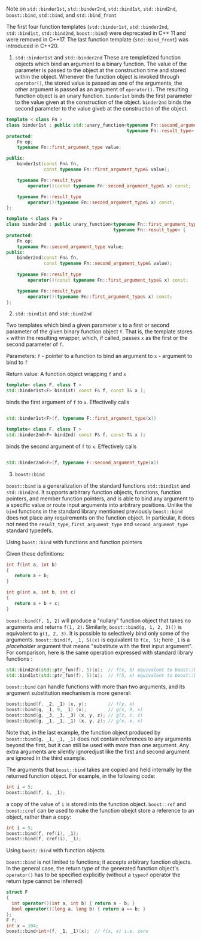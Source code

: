 Note on ```std::binder1st```, ```std::binder2nd```, ```std::bind1st```, ```std::bind2nd```, 
```boost::bind```, ```std::bind```, and ```std::bind_front```

The first four function templates (```std::binder1st```, ```std::binder2nd```, ```std::bind1st```,
```std::bind2nd```, ```boost::bind```) were deprecated in C++ 11 and were removed in C++17.
The last function template (```std::bind_front```) was introduced in C++20.

1. ```std::binder1st``` and ```std::binder2nd```
These are templetized function objects which bind an argument to a binary function.
The value of the parameter is passed to the object at the construction time and
stored within the object. Whenever the function object is invoked through `operator()`, the 
stored value is passed as one of the arguments, the other argument is passed as an argument
of ```operator()```. The resulting function object is an unary function.
  ```binder1st``` binds the first parameter to the value given at the construction of the
object. ```binder2nd``` binds the second parameter to the value giveb at the construction
of the object. 
 
```cpp
template < class Fn >
class binder1st : public std::unary_function<typename Fn::second_argument_type,
                                             typename Fn::result_type> {
protected:
    Fn op;
    typename Fn::first_argument_type value;

public:
    binder1st(const Fn& fn,
              const typename Fn::first_argument_type& value);

    typename Fn::result_type
        operator()(const typename Fn::second_argument_type& x) const;

    typename Fn::result_type
        operator()(typename Fn::second_argument_type& x) const;   
};

template < class Fn >
class binder2nd : public unary_function<typename Fn::first_argument_type,
                                        typename Fn::result_type> {
protected:
    Fn op;
    typename Fn::second_argument_type value;
public:
    binder2nd(const Fn& fn, 
              const typename Fn::second_argument_type& value);
    
    typename Fn::result_type
        operator()(const typename Fn::first_argument_type& x) const;

    typename Fn::result_type
        operator()(typename Fn::first_argument_type& x) const;
};
```

2. ```std::bind1st``` and ```std::bind2nd```

Two templates which bind a given parameter ```x``` to a first or second parameter
of the given binary function object ```f```. That is, the template stores ```x```
within the resulting wrapper, which, if called, passes ```x``` as the first or the 
second parameter of ```f```.

Parameters: 
  ```f``` - pointer to a function to bind an argument to
  ```x``` - argument to bind to ```f```

Return value:
  A function object wrapping ```f``` and ```x```


```cpp
template< class F, class T >
std::binder1st<F> bind1st( const F& f, const T& x );
```

binds the first argument of ```f``` to ```x```. Effectivelly calls

```cpp

std::binder1st<F>(f, typename F::first_argument_type(x))

```



```cpp
template< class F, class T >
std::binder2nd<F> bind2nd( const F& f, const T& x );
```
binds the second argument of ```f``` to ```x```. Effectively calls 

```cpp

std::binder2nd<F>(f, typename F::second_argument_type(x))

```

3. ```boost::bind```

```boost::bind``` is a generalization of the standard functions ```std::bind1st``` and ```std::bind2nd```.
It supports arbitrary function objects, functions, function pointers, and member function pointers, and 
is able to bind any argument to a specific value or route input arguments into arbitrary positions.
Unlike the ```bind``` functions in the standard library mentioned previously ```boost::bind``` does
not place any requirements on the function object. In particular, it does not need the ```result_type```,
```first_argument_type``` and ```second_argument_type``` standard typedefs.

Using ```boost::bind``` with functions and function pointers

Given these definitions:

```cpp
int f(int a, int b) 
{
   return a + b;
}

int g(int a, int b, int c)
{
   return a + b + c;
}
```

```boost::bind(f, 1, 2)``` will produce a "nullary" function object that takes no arguments and 
returns ```f(1, 2)```. Similarly, ```boost::bind(g, 1, 2, 3)()``` is equivalent to ```g(1, 2, 3)```.
It is possible to selectively bind only some of the arguments. ```boost::bind(f, _1, 5)(x)``` is
equivalent to ```f(x, 5)```; here ```_1``` is a _placeholder_ argument that means "substitute with
the first input argument". For comparison, here is the same operation expressed with standard 
library functions :
```cpp
std::bind2nd(std::ptr_fun(f), 5)(x);  // f(x, 5) equivalent to boost::bind(f, _1, 5)
std::bind1st(std::ptr_fun(f), 5)(x);  // f(5, x) equivalent to boost::bind(f, 5, _1)
```
```boost::bind``` can handle functions with more than two arguments, and its argument substitution
mechanism is more general:
```cpp
boost::bind(f, _2, _1) (x, y);        // f(y, x)
boost::bind(g, _1, 9, _1) (x);        // g(x, 9, x)
boost::bind(g, _3, _3, _3) (x, y, z); // g(z, z, z)
boost::bind(g, _1, _1, _1) (x, y, z); // g(x, x, x)
```
Note that, in the last example, the function object produced by ```boost::bind(g, _1, _1, _1)```
does not contain references to any arguments beyond the first, but it can still be used with 
more than one argument. Any extra arguments are silently ignoredjust like the first and second
argument are ignored in the third example.

The arguments that ```boost::bind``` takes are copied and held internally by the returned function object.
For example, in the following code:
```cpp
int i = 5;
boost::bind(f, i, _1);
``` 
a copy of the value of ```i``` is stored into the function object. ```boost::ref``` and ```boost::cref```
can be used to make the function obejct store a reference to an object, rather than a copy:
```cpp
int i = 5;
boost::bind(f, ref(i), _1);
boost::bind(f, cref(i), _1);
```

Using ```boost::bind``` with function objects

```boost::bind``` is not limited to functions; it accepts arbitrary function objects. In the general
case, the return type of the generated function object's ```operator()``` has to be specified explicitly
(without a ```typeof``` operator the return type cannot be inferred)

```cpp
struct F
{
  int operator()(int a, int b) { return a - b; }
  bool operator()(long a, long b) { return a == b; }
};
F f;
int x = 104;
boost::bind<int>(f, _1, _1)(x);  // f(x, x) i.e. zero
``` 


